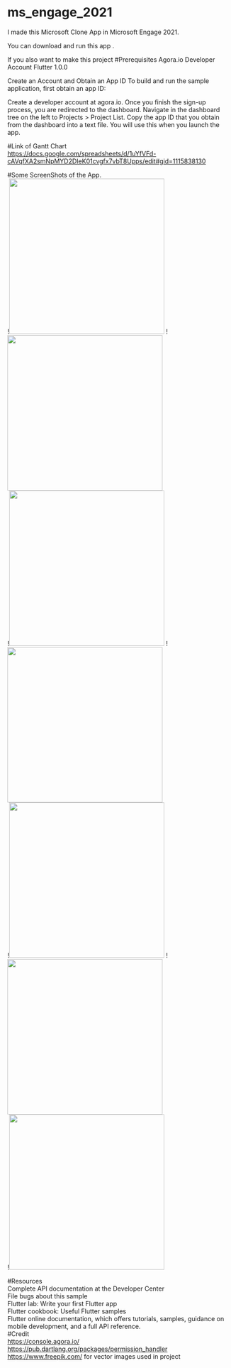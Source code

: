 # ms_engage_2021

I made this Microsoft Clone App in Microsoft Engage 2021.

You can download and run this app .

If you also want to make this project
#Prerequisites
Agora.io Developer Account
Flutter 1.0.0

Create an Account and Obtain an App ID
To build and run the sample application, first obtain an app ID:

Create a developer account at agora.io. Once you finish the sign-up process, you are redirected to the dashboard.
Navigate in the dashboard tree on the left to Projects > Project List.
Copy the app ID that you obtain from the dashboard into a text file. You will use this when you launch the app.

#Link of Gantt Chart<br/>
https://docs.google.com/spreadsheets/d/1uYfVFd-cAVqfXA2smNpMYD2DIeK01cvgfx7vbT8Upps/edit#gid=1115838130 <br/>


#Some ScreenShots of the App.<br />
!<img src="appImage/1.jpg" width="350" />
!<img src="appImage/2.jpg" width="350" /><br/>
!<img src="appImage/3.jpg" width="350" />
!<img src="appImage/4.jpg" width="350" /><br/>
!<img src="appImage/5.jpg" width="350" />
!<img src="appImage/6.jpg" width="350" /><br/>
!<img src="appImage/7.jpg" width="350" /><br/>


#Resources<br />
Complete API documentation at the Developer Center<br />
File bugs about this sample<br />
Flutter lab: Write your first Flutter app<br />
Flutter cookbook: Useful Flutter samples<br />
Flutter online documentation, which offers tutorials, samples, guidance on mobile development, and a full API reference.<br />
#Credit<br />
https://console.agora.io/<br />
https://pub.dartlang.org/packages/permission_handler<br />
https://www.freepik.com/ for vector images used in project<br />
